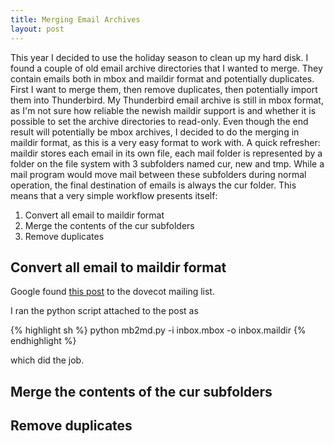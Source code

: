 ```yaml
---
title: Merging Email Archives
layout: post
---
```


This year I decided to use the holiday season to clean up my hard
disk.  I found a couple of old email archive directories that I wanted
to merge.  They contain emails both in mbox and maildir format and
potentially duplicates.  First I want to merge them, then remove
duplicates, then potentially import them into Thunderbird.  My
Thunderbird email archive is still in mbox format, as I'm not sure how
reliable the newish maildir support is and whether it is possible to
set the archive directories to read-only.  Even though the end result will potentially be mbox archives, I decided to do the merging in maildir format, as this is a very easy format to work with.  A quick refresher: maildir stores each email in its own file, each mail folder is represented by a folder on the file system with 3 subfolders named cur, new and tmp.  While a mail program would move mail between these subfolders during normal operation, the final destination of emails is always the cur folder.  This means that a very simple workflow presents itself:

1. Convert all email to maildir format 
2. Merge the contents of the cur subfolders
3. Remove duplicates

## Convert all email to maildir format 

Google found [this
post](http://dovecot.org/list/dovecot/2008-March/029736.html) to the
dovecot mailing list.

I ran the python script attached to the post as 

{% highlight sh %}
python mb2md.py -i inbox.mbox -o inbox.maildir
{% endhighlight %}

which did the job.

## Merge the contents of the cur subfolders
## Remove duplicates